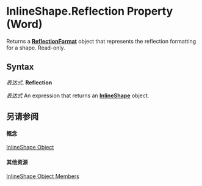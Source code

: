 
# InlineShape.Reflection Property (Word)

Returns a  **[ReflectionFormat](ee2ea7a1-0671-bbd6-6a94-90f2472d704e.md)** object that represents the reflection formatting for a shape. Read-only.


## Syntax

 _表达式_. **Reflection**

 _表达式_ An expression that returns an **[InlineShape](a8fd110a-4aa7-c4b9-1559-32022787d955.md)** object.


## 另请参阅


#### 概念


[InlineShape Object](a8fd110a-4aa7-c4b9-1559-32022787d955.md)
#### 其他资源


[InlineShape Object Members](http://msdn.microsoft.com/library/f9de7adf-d761-3824-ba2e-c58c26de3d82%28Office.15%29.aspx)
